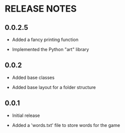 # RELEASE NOTES

## 0.0.2.5

* Added a fancy printing function

* Implemented the Python "art" library

## 0.0.2

* Added base classes

* Added base layout for a folder structure

## 0.0.1

* Initial release

* Added a 'words.txt' file to store words for the game
